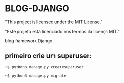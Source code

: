 # BLOG-DJANGO


"This project is licensed under the MIT License."

"Este projeto está licenciado nos termos da licença MIT."

blog framework Django

## primeiro crie um superuser:

    ~$ python3 manage.py createsuperuser

    ~$ python3 manage.py migrate
